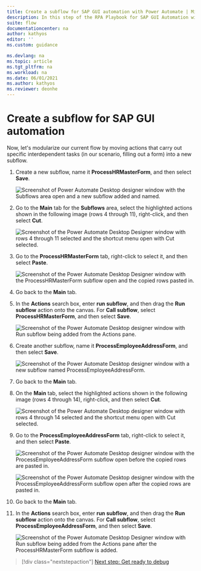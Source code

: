 ```yaml
---
title: Create a subflow for SAP GUI automation with Power Automate | Microsoft Docs
description: In this step of the RPA Playbook for SAP GUI Automation with Power Automate tutorial, we'll create a modular subflow for our desktop flow. 
suite: flow
documentationcenter: na
author: kathyos
editor: ''
ms.custom: guidance

ms.devlang: na
ms.topic: article
ms.tgt_pltfrm: na
ms.workload: na
ms.date: 06/01/2021
ms.author: kathyos
ms.reviewer: deonhe
---
```


# Create a subflow for SAP GUI automation

Now, let's modularize our current flow by moving actions that carry out specific interdependent tasks (in our scenario, filling out a form) into a new subflow.

1. Create a new subflow, name it **ProcessHRMasterForm**, and then select **Save**.

   ![Screenshot of Power Automate Desktop designer window with the Subflows area open and a new subflow added and named.](media/PAD-designer-with-subflows-area.png)

2. Go to the **Main** tab for the **Subflows** area, select the highlighted actions shown in the following image (rows 4 through 11), right-click, and then select **Cut**.

   ![Screenshot of the Power Automate Desktop Designer window with rows 4 through 11 selected and the shortcut menu open with Cut selected.](media/PAD-designer-with-rows-4-through-11-selected.png)

3. Go to the **ProcessHRMasterForm** tab, right-click to select it, and then select **Paste**.

   ![Screenshot of the Power Automate Desktop Designer window with the ProcessHRMasterForm subflow open and the copied rows pasted in.](media/PAD-designer-with-processHRmasterform.png)

4. Go back to the **Main** tab.

5. In the **Actions** search box, enter **run subflow**, and then drag the **Run subflow** action onto the canvas. For **Call subflow**, select **ProcessHRMasterForm**, and then select **Save**.

   ![Screenshot of the Power Automate Desktop designer window with Run subflow being added from the Actions pane.](media/PAD-designer-with-run-subflow.png)

6. Create another subflow, name it **ProcessEmployeeAddressForm**, and then select **Save**.

   ![Screenshot of the Power Automate Desktop designer window with a new subflow named ProcessEmployeeAddressForm.](media/PAD-designer-with-processemployeeaddress-subflow.png)

7. Go back to the **Main** tab.

8. On the **Main** tab, select the highlighted actions shown in the following image (rows 4 through 14), right-click, and then select **Cut**.

   ![Screenshot of the Power Automate Desktop designer window with rows 4 through 14 selected and the shortcut menu open with Cut selected.](media/PAD-designer-with-rows-4-through-14-selected.png)

9. Go to the **ProcessEmployeeAddressForm** tab, right-click to select it, and then select **Paste**.

   ![Screenshot of the Power Automate Desktop designer window with the ProcessEmployeeAddressForm subflow open before the copied rows are pasted in.](media/PAD-designer-with-processemployeeaddress-subflow-before-paste.png)

   ![Screenshot of the Power Automate Desktop designer window with the ProcessEmployeeAddressForm subflow open after the copied rows are pasted in.](media/PAD-designer-with-processemployeeaddress-subflow-after-paste.png)

10. Go back to the **Main** tab.

11. In the **Actions** search box, enter **run subflow**, and then drag the **Run subflow** action onto the canvas. For **Call subflow**, select **ProcessEmployeeAddressForm**, and then select **Save**.

    ![Screenshot of the Power Automate Desktop Designer window with Run subflow being added from the Actions pane after the ProcessHRMasterForm subflow is added.](media/PAD-designer-with-run-subflow-processemployeeaddress.png)

> [!div class="nextstepaction"]
> [Next step: Get ready to debug](getting-ready-to-debug.md)
